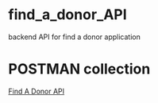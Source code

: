 # find_a_donor_API

backend API for find a donor application

# POSTMAN collection

[Find A Donor API](https://www.getpostman.com/collections/a8aafd85fa7a69394414)
